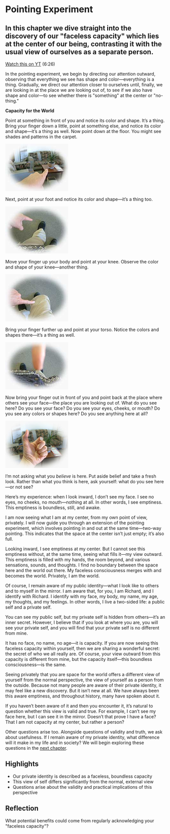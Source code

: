 # Pointing Experiment
## In this chapter we dive straight into the discovery of our "faceless capacity" which lies at the center of our being, contrasting it with the usual view of ourselves as a separate person. 

[Watch this on YT](https://youtu.be/gHfD8ozxXhA?si=MwsT06vrb3CmqoYY) (6:26)

In the pointing experiment, we begin by directing our attention outward, observing that everything we see has shape and color—everything is a thing. Gradually, we direct our attention closer to ourselves until, finally, we are looking in at the place we are looking out of, to see if we also have shape and color—to see whether there is "something" at the center or "no-thing."

**Capacity for the World**

Point at something in front of you and notice its color and shape. It’s a thing. Bring your finger down a little, point at something else, and notice its color and shape—it’s a thing as well. Now point down at the floor. You might see shades and patterns in the carpet.

![Pointing](img/pointing1.jpg)

Next, point at your foot and notice its color and shape—it’s a thing too. 

![Pointing](img/pointing2.jpg)

Move your finger up your body and point at your knee. Observe the color and shape of your knee—another thing. 

![Pointing](img/pointing3.jpg)

Bring your finger further up and point at your torso. Notice the colors and shapes there—it’s a thing as well.

![Pointing](img/pointing4.jpg)

Now bring your finger out in front of you and point back at the place where others see your face—the place you are looking out of. What do you see here? Do you see your face? Do you see your eyes, cheeks, or mouth? Do you see any colors or shapes here? Do you see anything here at all?

![Pointing](img/pointing5.jpg)

I’m not asking what you *believe* is here. Put aside belief and take a fresh look. Rather than what you think is here, ask yourself: what do you see here—or not see?

Here’s my experience: when I look inward, I don’t see my face. I see no eyes, no cheeks, no mouth—nothing at all. In other words, I see emptiness. This emptiness is boundless, still, and awake.

I am now seeing what I am at my center, from my own point of view, privately. I will now guide you through an extension of the pointing experiment, which involves pointing in and out at the same time—two-way pointing. This indicates that the space at the center isn’t just empty; it’s also full.

Looking inward, I see emptiness at my center. But I cannot see this emptiness without, at the same time, seeing what fills it—my view outward. This emptiness is filled with my hands, the room beyond, and various sensations, sounds, and thoughts. I find no boundary between the space here and the world out there. My faceless consciousness merges with and becomes the world. Privately, I am the world.

Of course, I remain aware of my public identity—what I look like to others and to myself in the mirror. I am aware that, for you, I am Richard, and I identify with Richard. I identify with my face, my body, my name, my age, my thoughts, and my feelings. In other words, I live a two-sided life: a public self and a private self.

You can see my public self, but my private self is hidden from others—it’s an inner secret. However, I believe that if you look at where you are, you will see your private self, and you will find that your private self is no different from mine.

It has no face, no name, no age—it is capacity. If you are now seeing this faceless capacity within yourself, then we are sharing a wonderful secret: the secret of who we all really are. Of course, your view outward from this capacity is different from mine, but the capacity itself—this boundless consciousness—is the same.

Seeing privately that you are space for the world offers a different view of yourself from the normal perspective, the view of yourself as a person from the outside. Because not many people are aware of their private identity, it may feel like a new discovery. But it isn’t new at all. We have always been this aware emptiness, and throughout history, many have spoken about it.

If you haven’t been aware of it and then you encounter it, it’s natural to question whether this view is valid and true. For example, I can’t see my face here, but I can see it in the mirror. Doesn’t that prove I have a face? That I am not capacity at my center, but rather a person?

Other questions arise too. Alongside questions of validity and truth, we ask about usefulness. If I remain aware of my private identity, what difference will it make in my life and in society? We will begin exploring these questions in the [next chapter](mirror-closed-eyes.md).

## Highlights
- Our private identity is described as a faceless, boundless capacity
- This view of self differs significantly from the normal, external view
- Questions arise about the validity and practical implications of this perspective

## Reflection
What potential benefits could come from regularly acknowledging your "faceless capacity"?

